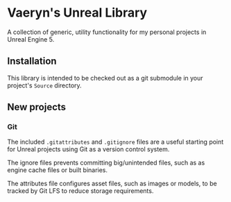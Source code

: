 # Vaeryn's Unreal Library

A collection of generic, utility functionality for my personal projects in Unreal Engine 5.

## Installation

This library is intended to be checked out as a git submodule in your project's `Source` directory.

## New projects

### Git

The included `.gitattributes` and `.gitignore` files are a useful starting point for Unreal projects using Git as a version control system.

The ignore files prevents committing big/unintended files, such as as engine cache files or built binaries.

The attributes file configures asset files, such as images or models, to be tracked by Git LFS to reduce storage requirements.
